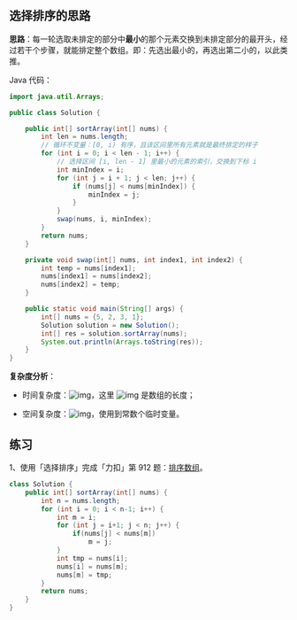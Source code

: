 ## 选择排序的思路



**思路**：每一轮选取未排定的部分中**最小**的那个元素交换到未排定部分的最开头，经过若干个步骤，就能排定整个数组。即：先选出最小的，再选出第二小的，以此类推。



Java 代码：

```java
import java.util.Arrays;

public class Solution {

    public int[] sortArray(int[] nums) {
        int len = nums.length;
        // 循环不变量：[0, i) 有序，且该区间里所有元素就是最终排定的样子
        for (int i = 0; i < len - 1; i++) {
            // 选择区间 [i, len - 1] 里最小的元素的索引，交换到下标 i
            int minIndex = i;
            for (int j = i + 1; j < len; j++) {
                if (nums[j] < nums[minIndex]) {
                    minIndex = j;
                }
            }
            swap(nums, i, minIndex);
        }
        return nums;
    }

    private void swap(int[] nums, int index1, int index2) {
        int temp = nums[index1];
        nums[index1] = nums[index2];
        nums[index2] = temp;
    }

    public static void main(String[] args) {
        int[] nums = {5, 2, 3, 1};
        Solution solution = new Solution();
        int[] res = solution.sortArray(nums);
        System.out.println(Arrays.toString(res));
    }
}
```

**复杂度分析**：

- 时间复杂度：![img](https://cdn.nlark.com/yuque/__latex/8e9c5fee65a4f32abccd0e83ff203e39.svg)，这里 ![img](https://cdn.nlark.com/yuque/__latex/8d9c307cb7f3c4a32822a51922d1ceaa.svg) 是数组的长度；

- 空间复杂度：![img](https://cdn.nlark.com/yuque/__latex/5e079a28737d5dd019a3b8f6133ee55e.svg)，使用到常数个临时变量。

  

## 练习



1、使用「选择排序」完成「力扣」第 912 题：[排序数组](https://leetcode-cn.com/problems/sort-an-array/)。

```java
class Solution {
    public int[] sortArray(int[] nums) {
        int n = nums.length;
        for (int i = 0; i < n-1; i++) {
            int m = i;
            for (int j = i+1; j < n; j++) {
                if(nums[j] < nums[m])
                    m = j;
            }
            int tmp = nums[i];
            nums[i] = nums[m];
            nums[m] = tmp;
        }
        return nums;
    }
}
```

